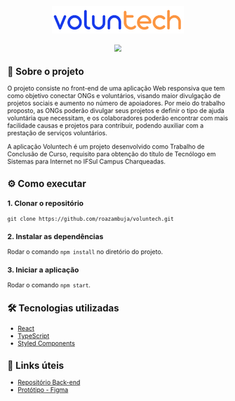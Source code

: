 <h1 align="center"><img width="300" src="src/assets/logo.svg"></h1>
<p align="center" >
  <img src="http://img.shields.io/static/v1?label=STATUS&message=EM%20DESENVOLVIMENTO&color=GREEN&style=for-the-badge"/>
</p>
 
## :handshake: Sobre o projeto
O projeto consiste no front-end de uma aplicação Web responsiva que tem como objetivo conectar ONGs e voluntários, visando maior divulgação de projetos sociais e aumento no número de apoiadores. Por meio do trabalho proposto, as ONGs poderão divulgar seus projetos e definir o tipo de ajuda voluntária que necessitam, e os colaboradores poderão encontrar com mais facilidade causas e projetos para contribuir, podendo auxiliar com a prestação de serviços voluntários.

A aplicação Voluntech é um projeto desenvolvido como Trabalho de Conclusão de Curso, requisito para obtenção do título de Tecnólogo em Sistemas para Internet no IFSul Campus Charqueadas.

## :gear:	Como executar
### 1. Clonar o repositório
```
git clone https://github.com/roazambuja/voluntech.git
```
### 2. Instalar as dependências
Rodar o comando `npm install` no diretório do projeto.
### 3. Iniciar a aplicação
Rodar o comando `npm start`. 

## :hammer_and_wrench:	Tecnologias utilizadas
- [React](https://react.dev/)
- [TypeScript](https://www.typescriptlang.org/)
- [Styled Components](https://styled-components.com/)

## :open_file_folder:	Links úteis
- [Repositório Back-end](https://github.com/roazambuja/voluntech-api)
- [Protótipo - Figma](https://www.figma.com/design/bG23qGKsaBwFWxIeYNAZ9u/Voluntech?node-id=0-1)
